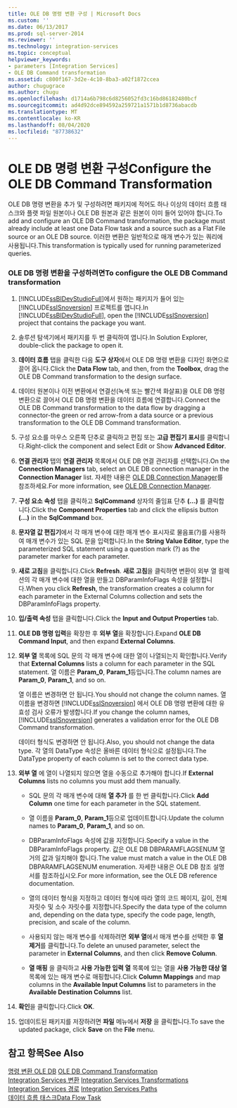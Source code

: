 ```yaml
---
title: OLE DB 명령 변환 구성 | Microsoft Docs
ms.custom: ''
ms.date: 06/13/2017
ms.prod: sql-server-2014
ms.reviewer: ''
ms.technology: integration-services
ms.topic: conceptual
helpviewer_keywords:
- parameters [Integration Services]
- OLE DB Command transformation
ms.assetid: c800f167-3d2e-4c10-8ba3-a02f1872ccea
author: chugugrace
ms.author: chugu
ms.openlocfilehash: d1714a6b798c6d8256052fd3c16bd86182480bcf
ms.sourcegitcommit: ad4d92dce894592a259721a1571b1d8736abacdb
ms.translationtype: MT
ms.contentlocale: ko-KR
ms.lasthandoff: 08/04/2020
ms.locfileid: "87738632"
---
```

# <a name="configure-the-ole-db-command-transformation"></a><span data-ttu-id="73aa8-102">OLE DB 명령 변환 구성</span><span class="sxs-lookup"><span data-stu-id="73aa8-102">Configure the OLE DB Command Transformation</span></span>
  <span data-ttu-id="73aa8-103">OLE DB 명령 변환을 추가 및 구성하려면 패키지에 적어도 하나 이상의 데이터 흐름 태스크와 플랫 파일 원본이나 OLE DB 원본과 같은 원본이 이미 들어 있어야 합니다.</span><span class="sxs-lookup"><span data-stu-id="73aa8-103">To add and configure an OLE DB Command transformation, the package must already include at least one Data Flow task and a source such as a Flat File source or an OLE DB source.</span></span> <span data-ttu-id="73aa8-104">이러한 변환은 일반적으로 매개 변수가 있는 쿼리에 사용됩니다.</span><span class="sxs-lookup"><span data-stu-id="73aa8-104">This transformation is typically used for running parameterized queries.</span></span>  
  
### <a name="to-configure-the-ole-db-command-transformation"></a><span data-ttu-id="73aa8-105">OLE DB 명령 변환을 구성하려면</span><span class="sxs-lookup"><span data-stu-id="73aa8-105">To configure the OLE DB Command transformation</span></span>  
  
1.  <span data-ttu-id="73aa8-106">[!INCLUDE[ssBIDevStudioFull](../includes/ssbidevstudiofull-md.md)]에서 원하는 패키지가 들어 있는 [!INCLUDE[ssISnoversion](../includes/ssisnoversion-md.md)] 프로젝트를 엽니다.</span><span class="sxs-lookup"><span data-stu-id="73aa8-106">In [!INCLUDE[ssBIDevStudioFull](../includes/ssbidevstudiofull-md.md)], open the [!INCLUDE[ssISnoversion](../includes/ssisnoversion-md.md)] project that contains the package you want.</span></span>  
  
2.  <span data-ttu-id="73aa8-107">솔루션 탐색기에서 패키지를 두 번 클릭하여 엽니다.</span><span class="sxs-lookup"><span data-stu-id="73aa8-107">In Solution Explorer, double-click the package to open it.</span></span>  
  
3.  <span data-ttu-id="73aa8-108">**데이터 흐름** 탭을 클릭한 다음 **도구 상자**에서 OLE DB 명령 변환을 디자인 화면으로 끌어 옵니다.</span><span class="sxs-lookup"><span data-stu-id="73aa8-108">Click the **Data Flow** tab, and then, from the **Toolbox**, drag the OLE DB Command transformation to the design surface.</span></span>  
  
4.  <span data-ttu-id="73aa8-109">데이터 원본이나 이전 변환에서 연결선(녹색 또는 빨간색 화살표)을 OLE DB 명령 변환으로 끌어서 OLE DB 명령 변환을 데이터 흐름에 연결합니다.</span><span class="sxs-lookup"><span data-stu-id="73aa8-109">Connect the OLE DB Command transformation to the data flow by dragging a connector-the green or red arrow-from a data source or a previous transformation to the OLE DB Command transformation.</span></span>  
  
5.  <span data-ttu-id="73aa8-110">구성 요소를 마우스 오른쪽 단추로 클릭하고 편집 또는 **고급 편집기 표시**를 클릭합니다.</span><span class="sxs-lookup"><span data-stu-id="73aa8-110">Right-click the component and select Edit or Show **Advanced Editor**.</span></span>  
  
6.  <span data-ttu-id="73aa8-111">**연결 관리자** 탭의 **연결 관리자** 목록에서 OLE DB 연결 관리자를 선택합니다.</span><span class="sxs-lookup"><span data-stu-id="73aa8-111">On the **Connection Managers** tab, select an OLE DB connection manager in the **Connection Manager** list.</span></span> <span data-ttu-id="73aa8-112">자세한 내용은 [OLE DB Connection Manager](connection-manager/ole-db-connection-manager.md)를 참조하세요.</span><span class="sxs-lookup"><span data-stu-id="73aa8-112">For more information, see [OLE DB Connection Manager](connection-manager/ole-db-connection-manager.md).</span></span>  
  
7.  <span data-ttu-id="73aa8-113">**구성 요소 속성** 탭을 클릭하고 **SqlCommand** 상자의 줄임표 단추 **(...)** 를 클릭합니다.</span><span class="sxs-lookup"><span data-stu-id="73aa8-113">Click the **Component Properties** tab and click the ellipsis button **(...)** in the **SqlCommand** box.</span></span>  
  
8.  <span data-ttu-id="73aa8-114">**문자열 값 편집기**에서 각 매개 변수에 대한 매개 변수 표시자로 물음표(?)를 사용하여 매개 변수가 있는 SQL 문을 입력합니다.</span><span class="sxs-lookup"><span data-stu-id="73aa8-114">In the **String Value Editor**, type the parameterized SQL statement using a question mark (?) as the parameter marker for each parameter.</span></span>  
  
9. <span data-ttu-id="73aa8-115">**새로 고침**을 클릭합니다.</span><span class="sxs-lookup"><span data-stu-id="73aa8-115">Click **Refresh**.</span></span> <span data-ttu-id="73aa8-116">**새로 고침**을 클릭하면 변환이 외부 열 컬렉션의 각 매개 변수에 대한 열을 만들고 DBParamInfoFlags 속성을 설정합니다.</span><span class="sxs-lookup"><span data-stu-id="73aa8-116">When you click **Refresh**, the transformation creates a column for each parameter in the External Columns collection and sets the DBParamInfoFlags property.</span></span>  
  
10. <span data-ttu-id="73aa8-117">**입/출력 속성** 탭을 클릭합니다.</span><span class="sxs-lookup"><span data-stu-id="73aa8-117">Click the **Input and Output Properties** tab.</span></span>  
  
11. <span data-ttu-id="73aa8-118">**OLE DB 명령 입력**을 확장한 후 **외부 열**을 확장합니다.</span><span class="sxs-lookup"><span data-stu-id="73aa8-118">Expand **OLE DB Command Input**, and then expand **External Columns**.</span></span>  
  
12. <span data-ttu-id="73aa8-119">**외부 열** 목록에 SQL 문의 각 매개 변수에 대한 열이 나열되는지 확인합니다.</span><span class="sxs-lookup"><span data-stu-id="73aa8-119">Verify that **External Columns** lists a column for each parameter in the SQL statement.</span></span> <span data-ttu-id="73aa8-120">열 이름은 **Param_0**, **Param_1**등입니다.</span><span class="sxs-lookup"><span data-stu-id="73aa8-120">The column names are **Param_0**, **Param_1**, and so on.</span></span>  
  
     <span data-ttu-id="73aa8-121">열 이름은 변경하면 안 됩니다.</span><span class="sxs-lookup"><span data-stu-id="73aa8-121">You should not change the column names.</span></span> <span data-ttu-id="73aa8-122">열 이름을 변경하면 [!INCLUDE[ssISnoversion](../includes/ssisnoversion-md.md)] 에서 OLE DB 명령 변환에 대한 유효성 검사 오류가 발생합니다.</span><span class="sxs-lookup"><span data-stu-id="73aa8-122">If you change the column names, [!INCLUDE[ssISnoversion](../includes/ssisnoversion-md.md)] generates a validation error for the OLE DB Command transformation.</span></span>  
  
     <span data-ttu-id="73aa8-123">데이터 형식도 변경하면 안 됩니다.</span><span class="sxs-lookup"><span data-stu-id="73aa8-123">Also, you should not change the data type.</span></span> <span data-ttu-id="73aa8-124">각 열의 DataType 속성은 올바른 데이터 형식으로 설정됩니다.</span><span class="sxs-lookup"><span data-stu-id="73aa8-124">The DataType property of each column is set to the correct data type.</span></span>  
  
13. <span data-ttu-id="73aa8-125">**외부 열** 에 열이 나열되지 않으면 열을 수동으로 추가해야 합니다.</span><span class="sxs-lookup"><span data-stu-id="73aa8-125">If **External Columns** lists no columns you must add them manually.</span></span>  
  
    -   <span data-ttu-id="73aa8-126">SQL 문의 각 매개 변수에 대해 **열 추가** 를 한 번 클릭합니다.</span><span class="sxs-lookup"><span data-stu-id="73aa8-126">Click **Add Column** one time for each parameter in the SQL statement.</span></span>  
  
    -   <span data-ttu-id="73aa8-127">열 이름을 **Param_0**, **Param_1**등으로 업데이트합니다.</span><span class="sxs-lookup"><span data-stu-id="73aa8-127">Update the column names to **Param_0**, **Param_1**, and so on.</span></span>  
  
    -   <span data-ttu-id="73aa8-128">DBParamInfoFlags 속성에 값을 지정합니다.</span><span class="sxs-lookup"><span data-stu-id="73aa8-128">Specify a value in the DBParamInfoFlags property.</span></span> <span data-ttu-id="73aa8-129">값은 OLE DB DBPARAMFLAGSENUM 열거의 값과 일치해야 합니다.</span><span class="sxs-lookup"><span data-stu-id="73aa8-129">The value must match a value in the OLE DB DBPARAMFLAGSENUM enumeration.</span></span> <span data-ttu-id="73aa8-130">자세한 내용은 OLE DB 참조 설명서를 참조하십시오.</span><span class="sxs-lookup"><span data-stu-id="73aa8-130">For more information, see the OLE DB reference documentation.</span></span>  
  
    -   <span data-ttu-id="73aa8-131">열의 데이터 형식을 지정하고 데이터 형식에 따라 열의 코드 페이지, 길이, 전체 자릿수 및 소수 자릿수를 지정합니다.</span><span class="sxs-lookup"><span data-stu-id="73aa8-131">Specify the data type of the column and, depending on the data type, specify the code page, length, precision, and scale of the column.</span></span>  
  
    -   <span data-ttu-id="73aa8-132">사용되지 않는 매개 변수를 삭제하려면 **외부 열**에서 매개 변수를 선택한 후 **열 제거**를 클릭합니다.</span><span class="sxs-lookup"><span data-stu-id="73aa8-132">To delete an unused parameter, select the parameter in **External Columns**, and then click **Remove Column**.</span></span>  
  
    -   <span data-ttu-id="73aa8-133">**열 매핑** 을 클릭하고 **사용 가능한 입력 열** 목록에 있는 열을 **사용 가능한 대상 열** 목록에 있는 매개 변수로 매핑합니다.</span><span class="sxs-lookup"><span data-stu-id="73aa8-133">Click **Column Mappings** and map columns in the **Available Input Columns** list to parameters in the **Available Destination Columns** list.</span></span>  
  
14. <span data-ttu-id="73aa8-134">**확인**을 클릭합니다.</span><span class="sxs-lookup"><span data-stu-id="73aa8-134">Click **OK**.</span></span>  
  
15. <span data-ttu-id="73aa8-135">업데이트된 패키지를 저장하려면 **파일** 메뉴에서 **저장** 을 클릭합니다.</span><span class="sxs-lookup"><span data-stu-id="73aa8-135">To save the updated package, click **Save** on the **File** menu.</span></span>  
  
## <a name="see-also"></a><span data-ttu-id="73aa8-136">참고 항목</span><span class="sxs-lookup"><span data-stu-id="73aa8-136">See Also</span></span>  
 <span data-ttu-id="73aa8-137">[명령 변환 OLE DB](data-flow/transformations/ole-db-command-transformation.md) </span><span class="sxs-lookup"><span data-stu-id="73aa8-137">[OLE DB Command Transformation](data-flow/transformations/ole-db-command-transformation.md) </span></span>  
 <span data-ttu-id="73aa8-138">[Integration Services 변환](data-flow/transformations/integration-services-transformations.md) </span><span class="sxs-lookup"><span data-stu-id="73aa8-138">[Integration Services Transformations](data-flow/transformations/integration-services-transformations.md) </span></span>  
 <span data-ttu-id="73aa8-139">[Integration Services 경로](data-flow/integration-services-paths.md) </span><span class="sxs-lookup"><span data-stu-id="73aa8-139">[Integration Services Paths](data-flow/integration-services-paths.md) </span></span>  
 [<span data-ttu-id="73aa8-140">데이터 흐름 태스크</span><span class="sxs-lookup"><span data-stu-id="73aa8-140">Data Flow Task</span></span>](control-flow/data-flow-task.md)  
  
  
